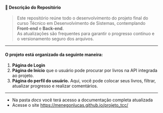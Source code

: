 #### 📂 Descrição do Repositório

> Este repositório reúne todo o desenvolvimento do projeto final do curso Técnico em Desenvolvimento de Sistemas, contemplando **Front-end** e **Back-end**.  
As atualizações são frequentes para garantir o progresso contínuo e o versionamento seguro dos arquivos.

---
#### O projeto está organizado da seguinte maneira: 

1. **Página de Login**
2. **Página de Início** que o usuário pode procurar por livros na API integrada ao projeto.
3. **Página do perfil do usuário.** Aqui, você pode colocar seus livros, filtrar, atualizar progresso e realizar comentários.

---

- Na pasta *docs* você terá acesso a documentação completa atualizada
- Acesse o site  https://menegonlucas.github.io/projeto_tcc/